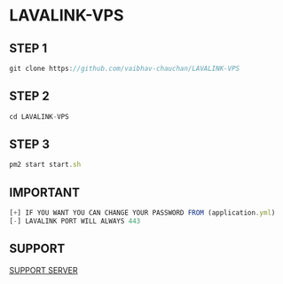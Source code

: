 # LAVALINK-VPS

## STEP 1
```js
git clone https://github.com/vaibhav-chauchan/LAVALINK-VPS
```

## STEP 2
```js
cd LAVALINK-VPS
```

## STEP 3 
```js
pm2 start start.sh
```

## IMPORTANT
```js
[+] IF YOU WANT YOU CAN CHANGE YOUR PASSWORD FROM (application.yml)
[-] LAVALINK PORT WILL ALWAYS 443
```

## SUPPORT
[SUPPORT SERVER](https://discord.gg/hvVHaeu4n9)
